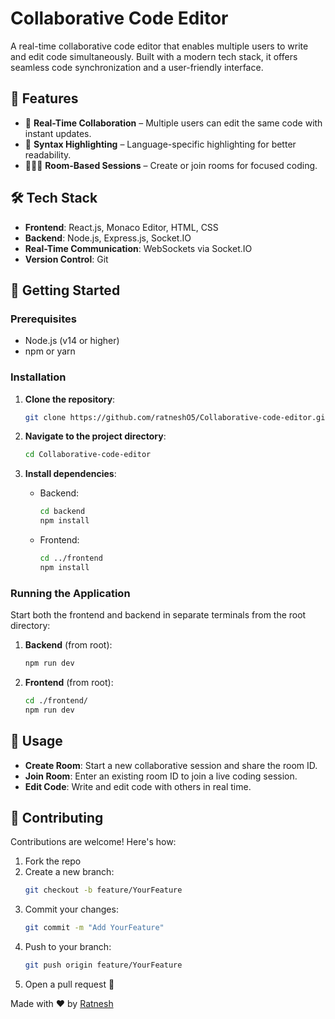 # Collaborative Code Editor

A real-time collaborative code editor that enables multiple users to write and edit code simultaneously. Built with a modern tech stack, it offers seamless code synchronization and a user-friendly interface.

## 🌟 Features

- 🔄 **Real-Time Collaboration** – Multiple users can edit the same code with instant updates.
- 🎨 **Syntax Highlighting** – Language-specific highlighting for better readability.
- 🧑‍🤝‍🧑 **Room-Based Sessions** – Create or join rooms for focused coding.

## 🛠 Tech Stack

- **Frontend**: React.js, Monaco Editor, HTML, CSS
- **Backend**: Node.js, Express.js, Socket.IO
- **Real-Time Communication**: WebSockets via Socket.IO
- **Version Control**: Git

## 🚀 Getting Started

### Prerequisites

- Node.js (v14 or higher)
- npm or yarn

### Installation

1. **Clone the repository**:
   ```bash
   git clone https://github.com/ratneshO5/Collaborative-code-editor.git
   ```

2. **Navigate to the project directory**:
   ```bash
   cd Collaborative-code-editor
   ```

3. **Install dependencies**:

   - Backend:
     ```bash
     cd backend
     npm install
     ```

   - Frontend:
     ```bash
     cd ../frontend
     npm install
     ```

### Running the Application

Start both the frontend and backend in separate terminals from the root directory:

1. **Backend** (from root):
   ```bash
   npm run dev
   ```

2. **Frontend** (from root):
   ```bash
   cd ./frontend/
   npm run dev
   ```

## 🧪 Usage

- **Create Room**: Start a new collaborative session and share the room ID.
- **Join Room**: Enter an existing room ID to join a live coding session.
- **Edit Code**: Write and edit code with others in real time.

## 🤝 Contributing

Contributions are welcome! Here's how:

1. Fork the repo
2. Create a new branch:
   ```bash
   git checkout -b feature/YourFeature
   ```
3. Commit your changes:
   ```bash
   git commit -m "Add YourFeature"
   ```
4. Push to your branch:
   ```bash
   git push origin feature/YourFeature
   ```
5. Open a pull request 🎉

Made with ❤️ by [Ratnesh](https://github.com/ratneshO5)
